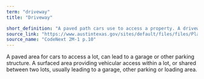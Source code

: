 ```yaml
---
term: "driveway"
title: "Driveway"

short_definition: "A paved path cars use to access a property. A driveway leads to a garage or other parking structure."
source_link: "https://www.austintexas.gov/sites/default/files/files/Planning/CodeNEXT/ALDC_PRD_23_LandDevelopmentCode_Combined_2017_0130_web.pdf"
source_name: "CodeNext 2M-1 p.10"
---
```

A paved area for cars to access a lot, can lead to a garage or other parking structure.
A surfaced area providing vehicular access within a lot, or shared between two lots, usually leading to a garage, other parking or loading area.

